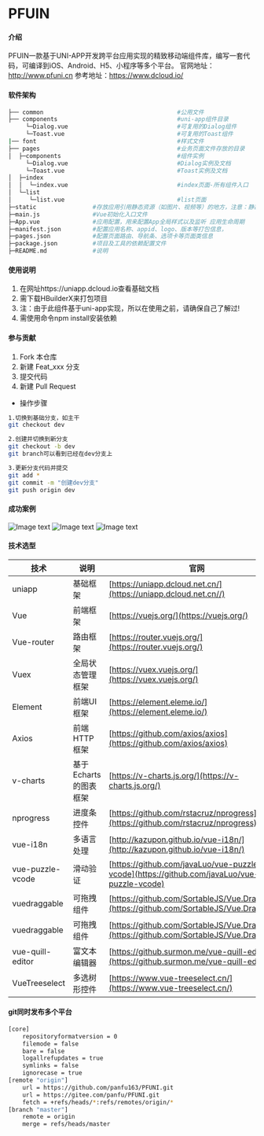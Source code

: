 # PFUIN

#### 介绍
PFUIN一款基于UNI-APP开发跨平台应用实现的精致移动端组件库，编写一套代码，可编译到iOS、Android、H5、小程序等多个平台。
官网地址：http://www.pfuni.cn 
参考地址：https://www.dcloud.io/

#### 软件架构
```bash
├── common                                      #公用文件
├── components                                  #uni-app组件目录
     └─Dialog.vue                               #可复用的Dialog组件
	 └─Toast.vue                                #可复用的Toast组件
|── font                                        #样式文件
├── pages                                       #业务页面文件存放的目录
│  ├─components                                 #组件实例 
     └─Dialog.vue                               #Dialog实例及文档
	 └─Toast.vue                                #Toast实例及文档
│  ├─index
│  │  └─index.vue                               #index页面-所有组件入口
│  └─list
│     └─list.vue                                #list页面
├─static                #存放应用引用静态资源（如图片、视频等）的地方，注意：静态资源只能存放于此
├─main.js               #Vue初始化入口文件
├─App.vue               #应用配置，用来配置App全局样式以及监听 应用生命周期
├─manifest.json         #配置应用名称、appid、logo、版本等打包信息，
├─pages.json            #配置页面路由、导航条、选项卡等页面类信息	   
├─package.json          #项目及工具的依赖配置文件
├─README.md             #说明
```


#### 使用说明

1. 在网址https://uniapp.dcloud.io查看基础文档
2. 需下载HBuilderX来打包项目
3. 注：由于此组件基于uni-app实现，所以在使用之前，请确保自己了解过!
4. 需使用命令npm install安装依赖 


#### 参与贡献

1. Fork 本仓库
2. 新建 Feat_xxx 分支
3. 提交代码
4. 新建 Pull Request

- 操作步骤
```bash
1.切换到基础分支，如主干
git checkout dev

2.创建并切换到新分支
git checkout -b dev
git branch可以看到已经在dev分支上

3.更新分支代码并提交
git add *
git commit -m "创建dev分支"
git push origin dev
```

#### 成功案例

![Image text](https://gitee.com/panfu/PFUNI/raw/master/static/logo/logo.png)
![Image text](https://gitee.com/panfu/PFUNI/raw/master/static/logo/logo2.png)
![Image text](https://gitee.com/panfu/PFUNI/raw/master/static/logo/logo3.png)


#### 技术选型

技术 | 说明 | 官网
----|----|----
uniapp | 基础框架 | [https://uniapp.dcloud.net.cn/](https://uniapp.dcloud.net.cn//)
Vue | 前端框架 | [https://vuejs.org/](https://vuejs.org/)
Vue-router | 路由框架 | [https://router.vuejs.org/](https://router.vuejs.org/)
Vuex | 全局状态管理框架 | [https://vuex.vuejs.org/](https://vuex.vuejs.org/)
Element | 前端UI框架 | [https://element.eleme.io/](https://element.eleme.io/)
Axios | 前端HTTP框架 | [https://github.com/axios/axios](https://github.com/axios/axios)
v-charts | 基于Echarts的图表框架 | [https://v-charts.js.org/](https://v-charts.js.org/)
nprogress | 进度条控件 | [https://github.com/rstacruz/nprogress](https://github.com/rstacruz/nprogress)
vue-i18n | 多语言处理 | [http://kazupon.github.io/vue-i18n/](http://kazupon.github.io/vue-i18n/)
vue-puzzle-vcode | 滑动验证 | [https://github.com/javaLuo/vue-puzzle-vcode](https://github.com/javaLuo/vue-puzzle-vcode)
vuedraggable| 可拖拽组件 | [https://github.com/SortableJS/Vue.Draggable](https://github.com/SortableJS/Vue.Draggable)
vuedraggable| 可拖拽组件 | [https://github.com/SortableJS/Vue.Draggable](https://github.com/SortableJS/Vue.Draggable)
vue-quill-editor| 富文本编辑器 | [https://github.surmon.me/vue-quill-editor/](https://github.surmon.me/vue-quill-editor/)
VueTreeselect| 多选树形控件 | [https://www.vue-treeselect.cn/](https://www.vue-treeselect.cn/)


#### git同时发布多个平台
```bash
[core]
	repositoryformatversion = 0
	filemode = false
	bare = false
	logallrefupdates = true
	symlinks = false
	ignorecase = true
[remote "origin"]
	url = https://github.com/panfu163/PFUNI.git
	url = https://gitee.com/panfu/PFUNI.git
	fetch = +refs/heads/*:refs/remotes/origin/*
[branch "master"]
	remote = origin
	merge = refs/heads/master
```	